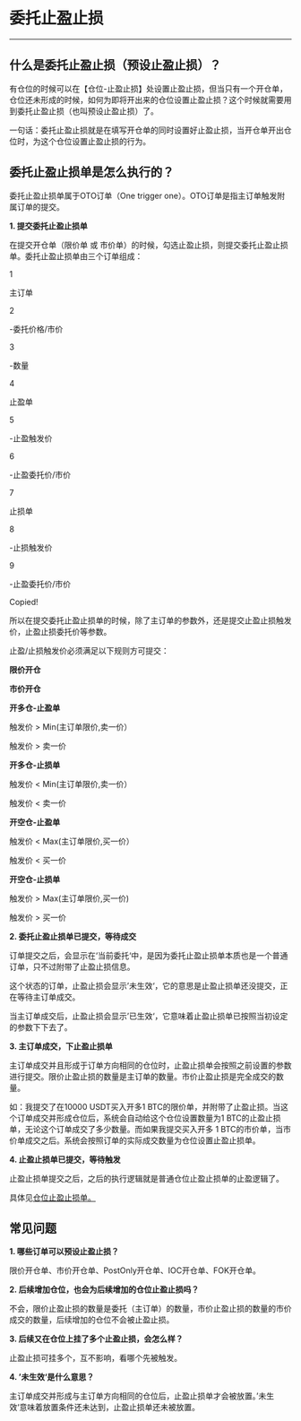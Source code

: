 # 委托止盈止损

------

## 什么是委托止盈止损（预设止盈止损）？

有仓位的时候可以在【仓位-止盈止损】处设置止盈止损，但当只有一个开仓单，仓位还未形成的时候，如何为即将开出来的仓位设置止盈止损？这个时候就需要用到委托止盈止损（也叫预设止盈止损）了。

一句话：委托止盈止损就是在填写开仓单的同时设置好止盈止损，当开仓单开出仓位时，为这个仓位设置止盈止损的行为。

## 委托止盈止损单是怎么执行的？

委托止盈止损单属于OTO订单（One trigger one）。OTO订单是指主订单触发附属订单的提交。

**1. 提交委托止盈止损单**

在提交开仓单（限价单 或 市价单）的时候，勾选止盈止损，则提交委托止盈止损单。委托止盈止损单由三个订单组成：

1

主订单

2

-委托价格/市价

3

-数量

4

止盈单

5

-止盈触发价

6

-止盈委托价/市价

7

止损单

8

-止损触发价

9

-止盈委托价/市价



Copied!

所以在提交委托止盈止损单的时候，除了主订单的参数外，还是提交止盈止损触发价，止盈止损委托价等参数。

止盈/止损触发价必须满足以下规则方可提交：



**限价开仓**

**市价开仓**

**开多仓-止盈单**

触发价 > Min(主订单限价,卖一价）

触发价 > 卖一价

**开多仓-止损单**

触发价 < Min(主订单限价,卖一价）

触发价 < 卖一价

**开空仓-止盈单**

触发价 < Max(主订单限价,买一价）

触发价 < 买一价

**开空仓-止损单**

触发价 > Max(主订单限价,买一价)

触发价 > 买一价

**2. 委托止盈止损单已提交，等待成交**

订单提交之后，会显示在‘当前委托‘中，是因为委托止盈止损单本质也是一个普通订单，只不过附带了止盈止损信息。

这个状态的订单，止盈止损会显示’未生效‘，它的意思是止盈止损单还没提交，正在等待主订单成交。

当主订单成交后，止盈止损会显示’已生效‘，它意味着止盈止损单已按照当初设定的参数下下去了。

**3. 主订单成交，下止盈止损单**

主订单成交并且形成于订单方向相同的仓位时，止盈止损单会按照之前设置的参数进行提交。限价止盈止损的数量是主订单的数量。市价止盈止损是完全成交的数量。

如：我提交了在10000 USDT买入开多1 BTC的限价单，并附带了止盈止损。当这个订单成交并形成仓位后，系统会自动给这个仓位设置数量为1 BTC的止盈止损单，无论这个订单成交了多少数量。而如果我提交买入开多 1 BTC的市价单，当市价单成交之后。系统会按照订单的实际成交数量为仓位设置止盈止损单。

**4. 止盈止损单已提交，等待触发**

止盈止损单提交之后，之后的执行逻辑就是普通仓位止盈止损单的止盈逻辑了。

具体见[仓位止盈止损单。](https://chainupfutures.zendesk.com/hc/zh-sg/articles/900004482063)

## 常见问题

**1. 哪些订单可以预设止盈止损？**

限价开仓单、市价开仓单、PostOnly开仓单、IOC开仓单、FOK开仓单。

**2. 后续增加仓位，也会为后续增加的仓位止盈止损吗？**

不会，限价止盈止损的数量是委托（主订单）的数量，市价止盈止损的数量的市价成交的数量，后续增加的仓位不会被止盈止损。

**3. 后续又在仓位上挂了多个止盈止损，会怎么样？**

止盈止损可挂多个，互不影响，看哪个先被触发。

**4. ’未生效‘是什么意思？**

主订单成交并形成与主订单方向相同的仓位后，止盈止损单才会被放置。’未生效‘意味着放置条件还未达到，止盈止损单还未被放置。